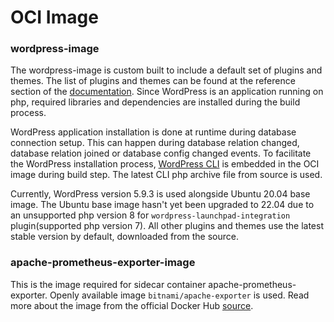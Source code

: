 # OCI Image

### wordpress-image

The wordpress-image is custom built to include a default set of plugins and themes. The list of
plugins and themes can be found at the reference section of the
[documentation](https://charmhub.io/wordpress-k8s/docs/reference). Since WordPress is
an application running on php, required libraries and dependencies are installed during the build
process.

WordPress application installation is done at runtime during database connection setup. This can
happen during database relation changed, database relation joined or database config changed
events.
To facilitate the WordPress installation process,
[WordPress CLI](https://make.wordpress.org/cli/handbook/guides/installing/) is embedded in the OCI
image during build step. The latest CLI php archive file from source is used.

Currently, WordPress version 5.9.3 is used alongside Ubuntu 20.04 base image. The Ubuntu base image
hasn't yet been upgraded to 22.04 due to an unsupported php version 8 for
`wordpress-launchpad-integration` plugin(supported php version 7). All other plugins and themes use
the latest stable version by default, downloaded from the source.

### apache-prometheus-exporter-image

This is the image required for sidecar container apache-prometheus-exporter. Openly available image
`bitnami/apache-exporter` is used. Read more about the image from the official Docker Hub
[source](https://hub.docker.com/r/bitnami/apache-exporter/).
